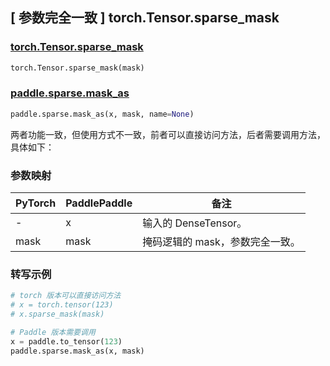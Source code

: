 ## [ 参数完全一致 ] torch.Tensor.sparse_mask

### [torch.Tensor.sparse_mask](https://pytorch.org/docs/stable/generated/torch.Tensor.sparse_mask.html)

```python
torch.Tensor.sparse_mask(mask)
```

### [paddle.sparse.mask_as](https://www.paddlepaddle.org.cn/documentation/docs/zh/api/paddle/sparse/mask_as_cn.html)

```python
paddle.sparse.mask_as(x, mask, name=None)
```

两者功能一致，但使用方式不一致，前者可以直接访问方法，后者需要调用方法，具体如下：

### 参数映射

| PyTorch    | PaddlePaddle | 备注                                 |
| ---------- | ------------ | ------------------------------------ |
| -          | x            | 输入的 DenseTensor。                  |
| mask       | mask         | 掩码逻辑的 mask，参数完全一致。           |

### 转写示例

```python
# torch 版本可以直接访问方法
# x = torch.tensor(123)
# x.sparse_mask(mask)

# Paddle 版本需要调用
x = paddle.to_tensor(123)
paddle.sparse.mask_as(x, mask)
```
